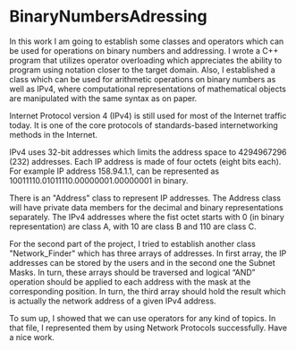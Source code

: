 # BinaryNumbersAdressing
In this work I am going to establish some classes and operators which can be used for operations on binary numbers and addressing. I wrote a C++ program that utilizes operator overloading which appreciates the ability to program using notation closer to the target domain. Also, I established a class which can be used for arithmetic operations on binary numbers as well as IPv4, where computational representations of mathematical objects are manipulated with the same syntax as on paper.

Internet Protocol version 4 (IPv4) is still used for most of the Internet traffic today. It is one of the core protocols of standards-based internetworking methods in the Internet.

IPv4 uses 32-bit addresses which limits the address space to 4294967296 (232) addresses. Each IP address is made of four octets (eight bits each). For example IP address 158.94.1.1, can be represented as 10011110.01011110.00000001.00000001 in binary.

There is an "Address" class to represent IP addresses. The Address class will have private data members for the decimal and binary representations separately. The IPv4 addresses where the fist octet starts with 0 (in binary representation) are class A, with 10 are class B and 110 are class C.

For the second part of the project, I tried to establish another class "Network_Finder" which has three arrays of addresses. In first array, the IP addresses can be stored by the users and in the second one the Subnet Masks. In turn, these arrays should be traversed and logical “AND” operation should be applied to each address with the mask at the corresponding position. In turn, the third array should hold the result which is actually the network address of a given IPv4 address.

To sum up, I showed that we can use operators for any kind of topics. In that file, I represented them by using Network Protocols successfully. Have a nice work.
